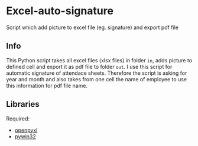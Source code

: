 # Excel-auto-signature
Script which add picture to excel file (eg. signature) and export pdf file

## Info
This Python script takes all excel files (xlsx files) in folder `in`, adds picture to defined cell and export it as pdf file to folder `out`. I use this script for automatic signature of attendace sheets. Therefore the script is asking for year and month and also takes from one cell the name of employee to use this information for pdf file name.

## Libraries
Required: 
- [openpyxl](https://pypi.org/project/openpyxl/)
- [pywin32](https://pypi.org/project/pywin32/)
